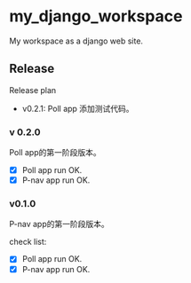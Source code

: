 # my_django_workspace
My workspace as a django web site.

## Release

Release plan
- v0.2.1: Poll app 添加测试代码。

### v 0.2.0

Poll app的第一阶段版本。

- [x] Poll app run OK.
- [x] P-nav app run OK.

### v0.1.0

P-nav app的第一阶段版本。

check list:

- [x] Poll app run OK.
- [x] P-nav app run OK.